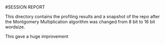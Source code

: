 #SESSION REPORT

This directory contains the profiling results and a snapshot of the repo after the Montgomery Multiplication algorithm was changed from 8 bit to 16 bit wordsize.

This gave a huge improvement